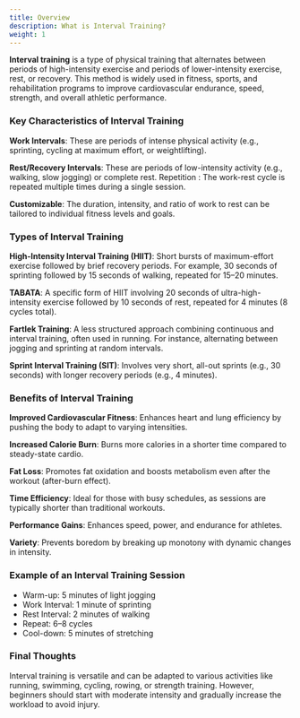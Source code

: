 ```yaml
---
title: Overview
description: What is Interval Training?
weight: 1
---
```


**Interval training** is a type of physical training that alternates between periods of high-intensity exercise and periods of lower-intensity exercise, rest, or recovery. This method is widely used in fitness, sports, and rehabilitation programs to improve cardiovascular endurance, speed, strength, and overall athletic performance.

### **Key Characteristics of Interval Training**

**Work Intervals**: These are periods of intense physical activity (e.g., sprinting, cycling at maximum effort, or weightlifting).

**Rest/Recovery Intervals**: These are periods of low-intensity activity (e.g., walking, slow jogging) or complete rest.
Repetition : The work-rest cycle is repeated multiple times during a single session.

**Customizable**: The duration, intensity, and ratio of work to rest can be tailored to individual fitness levels and goals.

### **Types of Interval Training**

**High-Intensity Interval Training (HIIT)**: Short bursts of maximum-effort exercise followed by brief recovery periods. For example, 30 seconds of sprinting followed by 15 seconds of walking, repeated for 15–20 minutes.

**TABATA**: A specific form of HIIT involving 20 seconds of ultra-high-intensity exercise followed by 10 seconds of rest, repeated for 4 minutes (8 cycles total).

**Fartlek Training**: A less structured approach combining continuous and interval training, often used in running. For instance, alternating between jogging and sprinting at random intervals.

**Sprint Interval Training (SIT)**: Involves very short, all-out sprints (e.g., 30 seconds) with longer recovery periods (e.g., 4 minutes).

### **Benefits of Interval Training**

**Improved Cardiovascular Fitness**: Enhances heart and lung efficiency by pushing the body to adapt to varying intensities.

**Increased Calorie Burn**: Burns more calories in a shorter time compared to steady-state cardio.

**Fat Loss**: Promotes fat oxidation and boosts metabolism even after the workout (after-burn effect).

**Time Efficiency**: Ideal for those with busy schedules, as sessions are typically shorter than traditional workouts.

**Performance Gains**: Enhances speed, power, and endurance for athletes.

**Variety**: Prevents boredom by breaking up monotony with dynamic changes in intensity.

### **Example of an Interval Training Session**

- Warm-up: 5 minutes of light jogging
- Work Interval: 1 minute of sprinting
- Rest Interval: 2 minutes of walking
- Repeat: 6–8 cycles
- Cool-down: 5 minutes of stretching

### **Final Thoughts**

Interval training is versatile and can be adapted to various activities like running, swimming, cycling, rowing, or strength training. However, beginners should start with moderate intensity and gradually increase the workload to avoid injury.
